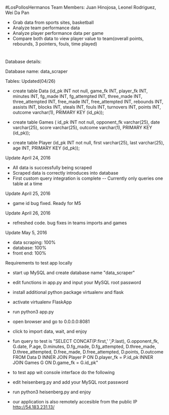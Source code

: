 #LosPollosHermanos
Team Members: Juan Hinojosa, Leonel Rodriguez, Wei Da Pan

- Grab data from sports sites, basketball
- Analyze team performance data
- Analyze player performance data per game
- Compare both data to view player value to team(overall points, rebounds, 3 pointers, fouls, time played)

#
Database details:

Database name: 
data_scraper

Tables: Updated(04/26)

- create table Data (id_pk INT not null, game_fk INT, player_fk INT, minutes INT, fg_made INT, fg_attempted INT, three_made INT, three_attempted INT, free_made INT, free_attempted INT, rebounds INT, assists INT, blocks INT, steals INT, fouls INT, turnovers INT, points INT, outcome varchar(1), PRIMARY KEY (id_pk));

- create table Games ( id_pk INT not null, opponent_fk varchar(25), date varchar(25), score varchar(25), outcome varchar(1), PRIMARY KEY (id_pk));

- create table Player (id_pk INT not null, first varchar(25), last varchar(25), age INT, PRIMARY KEY (id_pk));



Update April 24, 2016

- All data is successfully being scraped
- Scraped data is correctly introduces into database
- First custom query integration is complete -- Currently only queries one table at a time

Update April 25, 2016

- game id bug fixed. Ready for M5

Update April 26, 2016

- refreshed code. bug fixes in teams imports and games

Update May 5, 2016

- data scraping: 100%
- database: 100%
- front end: 100%

Requirements to test app locally

- start up MySQL and create database name "data_scraper"
- edit functions in app.py and input your MySQL root password
- install additional python package virtualenv and flask
- activate virtualenv FlaskApp
- run python3 app.py
- open browser and go to 0.0.0.0:8081
- click to import data, wait, and enjoy
- fun query to test is "SELECT CONCAT(P.first,' ',P.last), G.opponent_fk, G.date, P.age, D.minutes, D.fg_made, D.fg_attempted, D.three_made, D.three_attempted, D.free_made, D.free_attempted, D.points, D.outcome FROM Data D INNER JOIN Player P ON D.player_fk = P.id_pk INNER JOIN Games G ON D.game_fk = G.id_pk"
- to test app wit console interface do the following
- edit heisenberg.py and add your MySQL root password
- run python3 heisenberg.py and enjoy

- our application is also remotely accesible from the public IP http://54.183.231.13/

